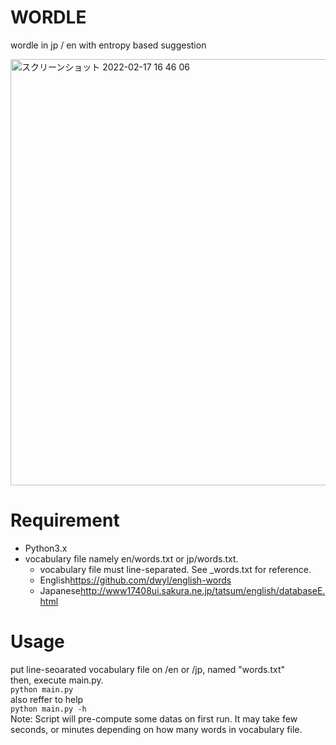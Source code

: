 # WORDLE
wordle in jp / en with entropy based suggestion

<img width="682" alt="スクリーンショット 2022-02-17 16 46 06" src="https://user-images.githubusercontent.com/87483306/154429124-16f0de14-9762-4deb-8c8d-e759b87396b2.png">

# Requirement
* Python3.x
* vocabulary file namely en/words.txt or jp/words.txt.
  * vocabulary file must line-separated. See _words.txt for reference.
  * English<https://github.com/dwyl/english-words>
  * Japanese<http://www17408ui.sakura.ne.jp/tatsum/english/databaseE.html>

# Usage
put line-seoarated vocabulary file on /en or /jp, named "words.txt"<br>
then, execute main.py.<br>
`python main.py`<br>
also reffer to help<br>
`python main.py -h`<br>
Note: Script will pre-compute some datas on first run. It may take few seconds, or minutes depending on how many words in vocabulary file.
